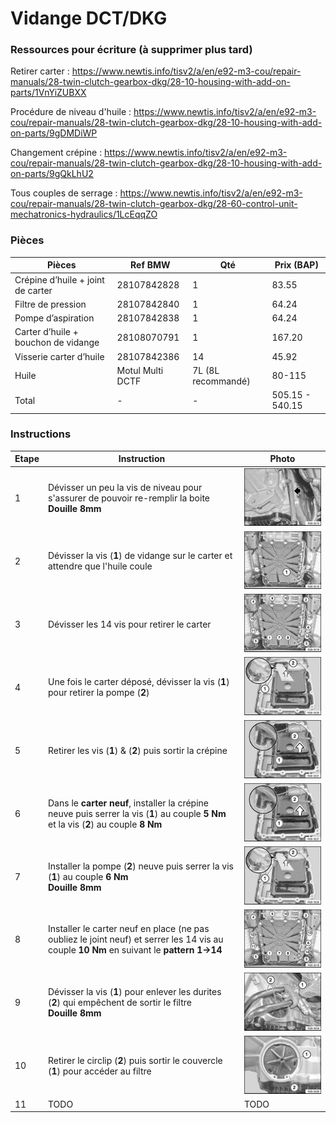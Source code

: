 # Vidange DCT/DKG

### Ressources pour écriture (à supprimer plus tard)

Retirer carter :
https://www.newtis.info/tisv2/a/en/e92-m3-cou/repair-manuals/28-twin-clutch-gearbox-dkg/28-10-housing-with-add-on-parts/1VnYiZUBXX

Procédure de niveau d'huile :
https://www.newtis.info/tisv2/a/en/e92-m3-cou/repair-manuals/28-twin-clutch-gearbox-dkg/28-10-housing-with-add-on-parts/9gDMDiWP

Changement crépine :
https://www.newtis.info/tisv2/a/en/e92-m3-cou/repair-manuals/28-twin-clutch-gearbox-dkg/28-10-housing-with-add-on-parts/9gQkLhU2

Tous couples de serrage :
https://www.newtis.info/tisv2/a/en/e92-m3-cou/repair-manuals/28-twin-clutch-gearbox-dkg/28-60-control-unit-mechatronics-hydraulics/1LcEqqZO

### Pièces

| Pièces | Ref BMW | Qté | Prix (BAP) |
|--------|---------|-----|------------|
| Crépine d’huile + joint de carter | 28107842828 | 1 | 83.55 |
| Filtre de pression | 28107842840 | 1 | 64.24 |
| Pompe d’aspiration | 28107842838 | 1 | 64.24 |
| Carter d’huile + bouchon de vidange | 28108070791 | 1 | 167.20 |
| Visserie carter d’huile | 28107842386 | 14 | 45.92 |
| Huile | Motul Multi DCTF | 7L (8L recommandé) | 80-115 |
| Total | - | - | 505.15 - 540.15 |

### Instructions

| Etape | Instruction | Photo |
|-------| ----------------------|------------------------------------------------|
| 1 | Dévisser un peu la vis de niveau pour s'assurer de pouvoir re-remplir la boite <br/>**Douille 8mm**  | ![hydraulic_line](/pictures/1KpssHDw.png) |
| 2 | Dévisser la vis (**1**) de vidange sur le carter et attendre que l'huile coule | ![hydraulic_line](/pictures/3mogIZRO.png) |
| 3 | Dévisser les 14 vis pour retirer le carter  | ![hydraulic_line](/pictures/3mwgBPRp.png) |
| 4 | Une fois le carter déposé, dévisser la vis (**1**) pour retirer la pompe (**2**) | ![hydraulic_line](/pictures/3mtKsmRY.png) |
| 5 | Retirer les vis (**1**) & (**2**) puis sortir la crépine | ![hydraulic_line](/pictures/3mo3fNas.png) |
| 6 | Dans le **carter neuf**, installer la crépine neuve puis serrer la vis (**1**) au couple **5 Nm** et la vis (**2**) au couple **8 Nm**  | ![hydraulic_line](/pictures/3mo3fNas.png) |
| 7 | Installer la pompe (**2**) neuve puis serrer la vis (**1**) au couple **6 Nm**<br/>**Douille 8mm**  | ![hydraulic_line](/pictures/3mtKsmRY.png) |
| 8 | Installer le carter neuf en place (ne pas oubliez le joint neuf) et serrer les 14 vis au couple **10 Nm** en suivant le **pattern 1->14**  | ![hydraulic_line](/pictures/3mwgBPRp.png) |
| 9 |  Dévisser la vis (**1**) pour enlever les durites (**2**) qui empêchent de sortir le filtre <br/>**Douille 8mm**  | ![hydraulic_line](/pictures/1KnCsnbS.png) |
| 10 |  Retirer le circlip (**2**) puis sortir le couvercle (**1**) pour accéder au filtre  | ![hydraulic_line](/pictures/3mxJgDXJ.png) |
| 11 | TODO | TODO |
